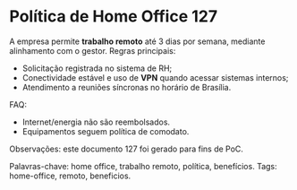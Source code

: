 # Política de Home Office 127

A empresa permite **trabalho remoto** até 3 dias por semana, mediante alinhamento com o gestor.
Regras principais:
- Solicitação registrada no sistema de RH;
- Conectividade estável e uso de **VPN** quando acessar sistemas internos;
- Atendimento a reuniões síncronas no horário de Brasília.

FAQ:
- Internet/energia não são reembolsados.
- Equipamentos seguem política de comodato.

Observações: este documento 127 foi gerado para fins de PoC.

Palavras-chave: home office, trabalho remoto, política, benefícios.
Tags: home-office, remoto, beneficios.
